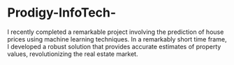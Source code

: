# Prodigy-InfoTech-
I recently completed a remarkable project involving the prediction of house prices using machine learning techniques. In a remarkably short time frame, I developed a robust solution that provides accurate estimates of property values, revolutionizing the real estate market.
